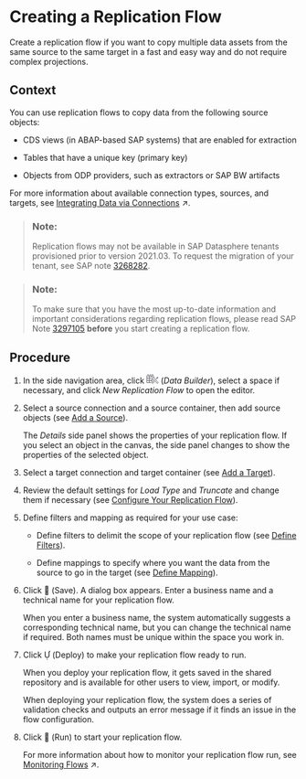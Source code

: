 <!-- loio25e2bd7a70d44ac5b05e844f9e913471 -->

<link rel="stylesheet" type="text/css" href="../css/sap-icons.css"/>

# Creating a Replication Flow

Create a replication flow if you want to copy multiple data assets from the same source to the same target in a fast and easy way and do not require complex projections.



## Context

You can use replication flows to copy data from the following source objects:

-   CDS views \(in ABAP-based SAP systems\) that are enabled for extraction

-   Tables that have a unique key \(primary key\)

-   Objects from ODP providers, such as extractors or SAP BW artifacts


For more information about available connection types, sources, and targets, see [Integrating Data via Connections](https://help.sap.com/viewer/9f36ca35bc6145e4acdef6b4d852d560/DEV_CURRENT/en-US/eb85e157ab654152bd68a8714036e463.html "Connections provide access to data from a wide range of sources, cloud as well as on-premise sources, SAP as well as Non-SAP sources, and partner tools. They allow users assigned to a space to use objects from the connected source to acquire, prepare and access data from those sources in SAP Datasphere. In addition, you can use certain connections to define targets for replication flows.") :arrow_upper_right:.

> ### Note:  
> Replication flows may not be available in SAP Datasphere tenants provisioned prior to version 2021.03. To request the migration of your tenant, see SAP note [3268282](https://launchpad.support.sap.com/#/notes/3268282).

> ### Note:  
> To make sure that you have the most up-to-date information and important considerations regarding replication flows, please read SAP Note [3297105](https://me.sap.com/notes/3297105) **before** you start creating a replication flow.



<a name="loio25e2bd7a70d44ac5b05e844f9e913471__steps_qxh_dqv_fvb"/>

## Procedure

1.  In the side navigation area, click ![](../Creating-Finding-Sharing-Objects/images/Data_Builder_f73dc45.png) \(*Data Builder*\), select a space if necessary, and click *New Replication Flow* to open the editor.

2.  Select a source connection and a source container, then add source objects \(see [Add a Source](add-a-source-7496380.md)\).

    The *Details* side panel shows the properties of your replication flow. If you select an object in the canvas, the side panel changes to show the properties of the selected object.

3.  Select a target connection and target container \(see [Add a Target](add-a-target-ab490fb.md)\).

4.  Review the default settings for *Load Type* and *Truncate* and change them if necessary \(see [Configure Your Replication Flow](configure-your-replication-flow-3f5ba0c.md)\).

5.  Define filters and mapping as required for your use case:

    -   Define filters to delimit the scope of your replication flow \(see [Define Filters](define-filters-5a6ef36.md)\).

    -   Define mappings to specify where you want the data from the source to go in the target \(see [Define Mapping](define-mapping-2c7948f.md)\).


6.  Click <span class="FPA-icons"></span> \(Save\). A dialog box appears. Enter a business name and a technical name for your replication flow.

    When you enter a business name, the system automatically suggests a corresponding technical name, but you can change the technical name if required. Both names must be unique within the space you work in.

7.  Click <span class="SAP-icons"></span> \(Deploy\) to make your replication flow ready to run.

    When you deploy your replication flow, it gets saved in the shared repository and is available for other users to view, import, or modify.

    When deploying your replication flow, the system does a series of validation checks and outputs an error message if it finds an issue in the flow configuration.

8.  Click <span class="FPA-icons"></span> \(Run\) to start your replication flow.

    For more information about how to monitor your replication flow run, see [Monitoring Flows](https://help.sap.com/viewer/9f36ca35bc6145e4acdef6b4d852d560/DEV_CURRENT/en-US/b661ea0766a24c7d839df950330a89fd.html "In the Flows monitor, you can find all the deployed flows per space.") :arrow_upper_right:.


